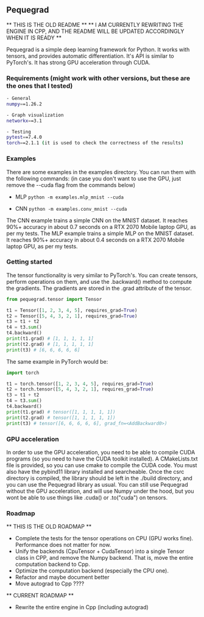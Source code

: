 ## Pequegrad

** THIS IS THE OLD README **
** I AM CURRENTLY REWRITING THE ENGINE IN CPP, AND THE README WILL BE UPDATED ACCORDINGLY WHEN IT IS READY **

Pequegrad is a simple deep learning framework for Python. It works with tensors, and provides automatic differentiation. It's API is similar to PyTorch's.
It has strong GPU acceleration through CUDA.

### Requirements (might work with other versions, but these are the ones that I tested)

```bash
- General
numpy==1.26.2

- Graph visualization
networkx==3.1

- Testing
pytest==7.4.0
torch==2.1.1 (it is used to check the correctness of the results)
```

### Examples

There are some examples in the examples directory. You can run them with the following commands:
(in case you don't want to use the GPU, just remove the --cuda flag from the commands below)

- MLP
  `python -m examples.mlp_mnist --cuda`

- CNN
  `python -m examples.conv_mnist --cuda`

The CNN example trains a simple CNN on the MNIST dataset. It reaches 90%+ accuracy in about 0.7 seconds on a RTX 2070 Mobile laptop GPU, as per my tests.
The MLP example trains a simple MLP on the MNIST dataset. It reaches 90%+ accuracy in about 0.4 seconds on a RTX 2070 Mobile laptop GPU, as per my tests.

### Getting started

The tensor functionality is very similar to PyTorch's. You can create tensors, perform operations on them, and use the .backward() method to compute the gradients. The gradients are stored in the .grad attribute of the tensor.

```python
from pequegrad.tensor import Tensor

t1 = Tensor([1, 2, 3, 4, 5], requires_grad=True)
t2 = Tensor([5, 4, 3, 2, 1], requires_grad=True)
t3 = t1 + t2
t4 = t3.sum()
t4.backward()
print(t1.grad) # [1, 1, 1, 1, 1]
print(t2.grad) # [1, 1, 1, 1, 1]
print(t3) # [6, 6, 6, 6, 6]
```

The same example in PyTorch would be:

```python
import torch

t1 = torch.tensor([1, 2, 3, 4, 5], requires_grad=True)
t2 = torch.tensor([5, 4, 3, 2, 1], requires_grad=True)
t3 = t1 + t2
t4 = t3.sum()
t4.backward()
print(t1.grad) # tensor([1, 1, 1, 1, 1])
print(t2.grad) # tensor([1, 1, 1, 1, 1])
print(t3) # tensor([6, 6, 6, 6, 6], grad_fn=<AddBackward0>)
```

### GPU acceleration

In order to use the GPU acceleration, you need to be able to compile CUDA programs (so you need to have the CUDA toolkit installed). A CMakeLists.txt file is provided, so you can use cmake to compile the CUDA code. You must also have the pybind11 library installed and searcheable.
Once the csrc directory is compiled, the library should be left in the ./build directory, and you can use the Pequegrad library as usual.
You can still use Pequegrad without the GPU acceleration, and will use Numpy under the hood, but you wont be able to use things like .cuda() or .to("cuda") on tensors.

### Roadmap

** THIS IS THE OLD ROADMAP **

- Complete the tests for the tensor operations on CPU (GPU works fine). Performance does not matter for now.
- Unify the backends (CpuTensor + CudaTensor) into a single Tensor class in CPP, and remove the Numpy backend. That is, move the entire computation backend to Cpp.
- Optimize the computation backend (especially the CPU one).
- Refactor and maybe document better
- Move autograd to Cpp ????

** CURRENT ROADMAP **

- Rewrite the entire engine in Cpp (including autograd)
